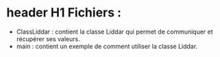 # header H1 Fichiers :
  - ClassLiddar : contient la classe Liddar qui permet de communiquer et récupérer ses valeurs.
  - main : contient un exemple de comment utiliser la classe Liddar.
